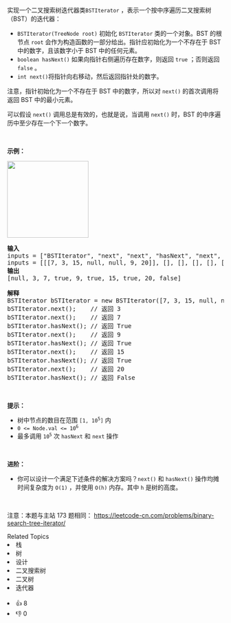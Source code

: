 <p>实现一个二叉搜索树迭代器类<code>BSTIterator</code> ，表示一个按中序遍历二叉搜索树（BST）的迭代器：</p>

<div class="original__bRMd">
<div>
<ul>
	<li><code>BSTIterator(TreeNode root)</code> 初始化 <code>BSTIterator</code> 类的一个对象。BST 的根节点 <code>root</code> 会作为构造函数的一部分给出。指针应初始化为一个不存在于 BST 中的数字，且该数字小于 BST 中的任何元素。</li>
	<li><code>boolean hasNext()</code> 如果向指针右侧遍历存在数字，则返回 <code>true</code> ；否则返回 <code>false</code> 。</li>
	<li><code>int next()</code>将指针向右移动，然后返回指针处的数字。</li>
</ul>

<p>注意，指针初始化为一个不存在于 BST 中的数字，所以对 <code>next()</code> 的首次调用将返回 BST 中的最小元素。</p>
</div>
</div>

<p>可以假设&nbsp;<code>next()</code>&nbsp;调用总是有效的，也就是说，当调用 <code>next()</code>&nbsp;时，BST 的中序遍历中至少存在一个下一个数字。</p>

<p>&nbsp;</p>

<p><strong>示例：</strong></p>

<p><img alt="" src="https://assets.leetcode.com/uploads/2018/12/25/bst-tree.png" style="width: 189px; height: 178px;" /></p>

<pre>
<strong>输入</strong>
inputs = [&quot;BSTIterator&quot;, &quot;next&quot;, &quot;next&quot;, &quot;hasNext&quot;, &quot;next&quot;, &quot;hasNext&quot;, &quot;next&quot;, &quot;hasNext&quot;, &quot;next&quot;, &quot;hasNext&quot;]
inputs = [[[7, 3, 15, null, null, 9, 20]], [], [], [], [], [], [], [], [], []]
<strong>输出</strong>
[null, 3, 7, true, 9, true, 15, true, 20, false]

<strong>解释</strong>
BSTIterator bSTIterator = new BSTIterator([7, 3, 15, null, null, 9, 20]);
bSTIterator.next();    // 返回 3
bSTIterator.next();    // 返回 7
bSTIterator.hasNext(); // 返回 True
bSTIterator.next();    // 返回 9
bSTIterator.hasNext(); // 返回 True
bSTIterator.next();    // 返回 15
bSTIterator.hasNext(); // 返回 True
bSTIterator.next();    // 返回 20
bSTIterator.hasNext(); // 返回 False
</pre>

<p>&nbsp;</p>

<p><strong>提示：</strong></p>

<ul>
	<li>树中节点的数目在范围 <code>[1, 10<sup>5</sup>]</code> 内</li>
	<li><code>0 &lt;= Node.val &lt;= 10<sup>6</sup></code></li>
	<li>最多调用 <code>10<sup>5</sup></code> 次 <code>hasNext</code> 和 <code>next</code> 操作</li>
</ul>

<p>&nbsp;</p>

<p><strong>进阶：</strong></p>

<ul>
	<li>你可以设计一个满足下述条件的解决方案吗？<code>next()</code> 和 <code>hasNext()</code> 操作均摊时间复杂度为 <code>O(1)</code> ，并使用 <code>O(h)</code> 内存。其中 <code>h</code> 是树的高度。</li>
</ul>

<p>&nbsp;</p>

<p><meta charset="UTF-8" />注意：本题与主站 173&nbsp;题相同：&nbsp;<a href="https://leetcode-cn.com/problems/binary-search-tree-iterator/">https://leetcode-cn.com/problems/binary-search-tree-iterator/</a></p>
<div><div>Related Topics</div><div><li>栈</li><li>树</li><li>设计</li><li>二叉搜索树</li><li>二叉树</li><li>迭代器</li></div></div><br><div><li>👍 8</li><li>👎 0</li></div>
